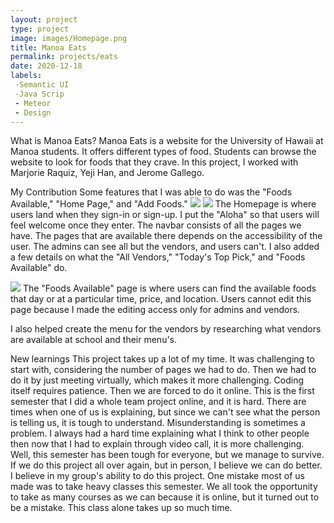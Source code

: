 ```yaml
---
layout: project
type: project
image: images/Homepage.png
title: Manoa Eats 
permalink: projects/eats
date: 2020-12-18
labels: 
 -Semantic UI
 -Java Scrip
 - Meteor 
 - Design
---
```

What is Manoa Eats? 
Manoa Eats is a website for the University of Hawaii at Manoa students. It offers different types of food. Students can browse the website to look for foods that they crave.  In this project, I worked with Marjorie Raquiz, Yeji Han, and Jerome Gallego. 

My Contribution
Some features that I was able to do was the "Foods Available," "Home Page," and "Add Foods." 
<image class="ui small centered image" src="/images/AddFood.png">
<image class="ui small centered image" src="/images/Homepage.png">
The Homepage is where users land when they sign-in or sign-up. I put the "Aloha" so that users will feel welcome once they enter. The navbar consists of all the pages we have. The pages that are available there depends on the accessibility of the user. The admins can see all but the vendors, and users can't.  I also added a few details on what the "All Vendors," "Today's Top Pick," and "Foods Available" do. 

<image class="ui small centered image" src="/images/FoodsAvailable.png">
The "Foods Available" page is where users can find the available foods that day or at a particular time, price, and location. Users cannot edit this page because I made the editing access only for admins and vendors. 

I also helped create the menu for the vendors by researching what vendors are available at school and their menu's. 

New learnings 
This project takes up a lot of my time. It was challenging to start with, considering the number of pages we had to do.  Then we had to do it by just meeting virtually, which makes it more challenging.  Coding itself requires patience. Then we are forced to do it online. This is the first semester that I did a whole team project online, and it is hard. There are times when one of us is explaining, but since we can't see what the person is telling us, it is tough to understand. Misunderstanding is sometimes a problem. I always had a hard time explaining what  I think to other people then now that I had to explain through video call, it is more challenging. Well, this semester has been tough for everyone, but we manage to survive. If we do this project all over again, but in person, I believe we can do better. I believe in my group's ability to do this project. One mistake most of us made was to take heavy classes this semester. We all took the opportunity to take as many courses as we can because it is online, but it turned out to be a mistake. This class alone takes up so much time. 
